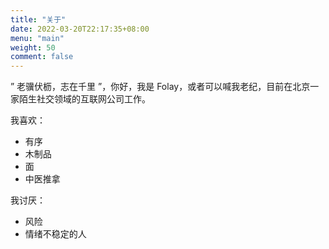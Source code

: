 ```yaml
---
title: "关于"
date: 2022-03-20T22:17:35+08:00
menu: "main"
weight: 50
comment: false
---
```


” 老骥伏枥，志在千里 ”，你好，我是 Folay，或者可以喊我老纪，目前在北京一家陌生社交领域的互联网公司工作。

我喜欢：
- 有序
- 木制品
- 面
- 中医推拿

我讨厌：
- 风险
- 情绪不稳定的人